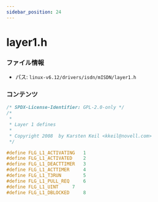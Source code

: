 ```yaml
---
sidebar_position: 24
---
```

# layer1.h

### ファイル情報

- パス: `linux-v6.12/drivers/isdn/mISDN/layer1.h`

### コンテンツ

```h
/* SPDX-License-Identifier: GPL-2.0-only */
/*
 *
 * Layer 1 defines
 *
 * Copyright 2008  by Karsten Keil <kkeil@novell.com>
 */

#define FLG_L1_ACTIVATING	1
#define FLG_L1_ACTIVATED	2
#define FLG_L1_DEACTTIMER	3
#define FLG_L1_ACTTIMER		4
#define FLG_L1_T3RUN		5
#define FLG_L1_PULL_REQ		6
#define FLG_L1_UINT		7
#define FLG_L1_DBLOCKED		8

```
